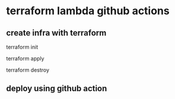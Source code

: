 # terraform lambda github actions

## create infra with terraform

terraform init

terraform apply

terraform destroy

## deploy using github action

